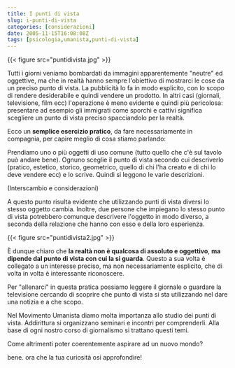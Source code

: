 ```yaml
---
title: I punti di vista
slug: i-punti-di-vista
categories: [considerazioni]
date: 2005-11-15T16:08:08Z
tags: [psicologia,umanista,punti-di-vista]
---
```


{{< figure src="puntidivista.jpg" >}}
  
Tutti i giorni veniamo bombardati da immagini apparentemente "neutre" ed oggettive, ma che in realtà hanno sempre l'obiettivo di mostrarci le cose da un preciso punto di vista. La pubblicità lo fa in modo esplicito, con lo scopo di rendere desiderabile e quindi vendere un prodotto. In altri casi (giornali, televisione, film ecc) l'operazione è meno evidente e quindi più pericolosa: presentare ad esempio gli immigrati come sporchi e cattivi significa scegliere un punto di vista preciso spacciandolo per la realtà.

Ecco un **semplice esercizio pratico**, da fare necessariamente in compagnia, per capire meglio di cosa stiamo parlando:

Prendiamo uno o più oggetti di uso comune (tutto quello che c'è sul tavolo può andare bene). Ognuno sceglie il punto di vista secondo cui descriverlo (pratico, estetico, storico, geometrico, quello di chi l'ha creato e di chi lo deve vendere ecc) e lo scrive. Quindi si leggono le varie descrizioni.
  
(Interscambio e considerazioni)
  
A questo punto risulta evidente che utilizzando punti di vista diversi lo stesso oggetto cambia. Inoltre, due persone che impiegano lo stesso punto di vista potrebbero comunque descrivere l'oggetto in modo diverso, a seconda della relazione che hanno con esso e della loro esperienza.

{{< figure src="puntidivista2.jpg" >}}

È dunque chiaro che **la realtà non è qualcosa di assoluto e oggettivo**, **ma dipende dal punto di vista con cui la si guarda**. Questo a sua volta è collegato a un interesse preciso, ma non necessariamente esplicito, che di volta in volta è interessante riconoscere.
  
Per "allenarci" in questa pratica possiamo leggere il giornale o guardare la televisione cercando di scoprire che punto di vista si sta utilizzando nel dare una notizia e a che scopo.

Nel Movimento Umanista diamo molta importanza allo studio dei punti di vista. Addirittura si organizzano seminari e incontri per comprenderli. Alla base di ogni nostro corso di giornalismo si trattano questi temi.
  
Come altrimenti poter coerentemente aspirare ad un nuovo mondo?

bene. ora che la tua curiosità osi approfondire!